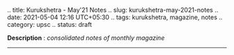 .. title: Kurukshetra - May'21 Notes
.. slug: kurukshetra-may-2021-notes
.. date: 2021-05-04 12:16 UTC+05:30
.. tags: kurukshetra, magazine, notes
.. category: upsc
.. status: draft

**Description** : *consolidated notes of monthly magazine*

***
<!-- TEASER_END -->